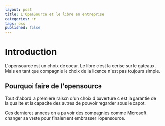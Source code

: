 ```yaml
---
layout: post
title: L'OpenSource et le libre en entreprise
categories: fr
tags: oss
published: false
---
```


# Introduction

L'opensource est un choix de coeur. Le libre c'est la cerise sur le gateaux. Mais en tant que compagnie le choix de la licence n'est pas toujours simple.

## Pourquoi faire de l'opensource

Tout d'abord la premiere raison d'un choix d'ouverture c est la garantie de la qualite et la capacite des autres de pouvoir regarder sous le capot.

Ces dernieres annees on a pu voir des compagnies comme Microsoft changer sa veste pour finalement embrasser l'opensource.

